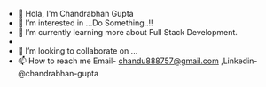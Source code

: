 - 👋 Hola, I'm Chandrabhan Gupta 
- 👀 I’m interested in ...Do Something..!!
- 🌱 I’m currently learning more about Full Stack Development.
- 
- 💞️ I’m looking to collaborate on ...
- 📫 How to reach me Email- chandu888757@gmail.com  ,Linkedin- @chandrabhan-gupta


